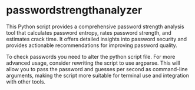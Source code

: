 # passwordstrengthanalyzer

This Python script provides a comprehensive password strength analysis tool that calculates password entropy, rates password strength, and estimates crack time. It offers detailed insights into password security and provides actionable recommendations for improving password quality.

To check passwords you need to alter the python script file. For more advanced usage, consider rewriting the script to use argparse. This will allow you to pass the password and guesses per second as command-line arguments, making the script more suitable for terminal use and integration with other tools.
